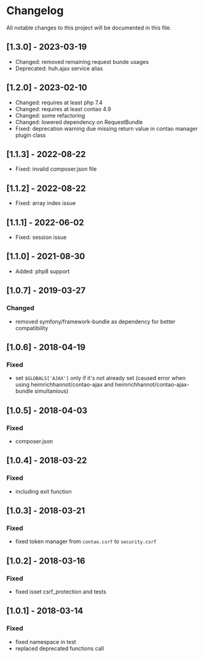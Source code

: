 # Changelog
All notable changes to this project will be documented in this file.

## [1.3.0] - 2023-03-19
- Changed: removed remaining request bunde usages
- Deprecated: huh.ajax service alias

## [1.2.0] - 2023-02-10
- Changed: requires at least php 7.4
- Changed: requires at least contao 4.9
- Changed: some refactoring
- Changed: lowered dependency on RequestBundle
- Fixed: deprecation warning due missing return value in contao manager plugin class

## [1.1.3] - 2022-08-22
- Fixed: invalid composer.json file

## [1.1.2] - 2022-08-22
- Fixed: array index issue

## [1.1.1] - 2022-06-02
- Fixed: session issue

## [1.1.0] - 2021-08-30

- Added: php8 support

## [1.0.7] - 2019-03-27

### Changed
- removed symfony/framework-bundle as dependency for better compatibility

## [1.0.6] - 2018-04-19

### Fixed
- set `$GLOBALS['AJAX']` only if it's not already set (caused error when using heimrichhannot/contao-ajax and heimrichhannot/contao-ajax-bundle simultanious)

## [1.0.5] - 2018-04-03

### Fixed
- composer.json

## [1.0.4] - 2018-03-22

### Fixed
- including exit function

## [1.0.3] - 2018-03-21

### Fixed
- fixed token manager from `contao.csrf` to `security.csrf`

## [1.0.2] - 2018-03-16

### Fixed
- fixed isset csrf_protection and tests

## [1.0.1] - 2018-03-14

### Fixed
- fixed namespace in test
- replaced deprecated functions call
